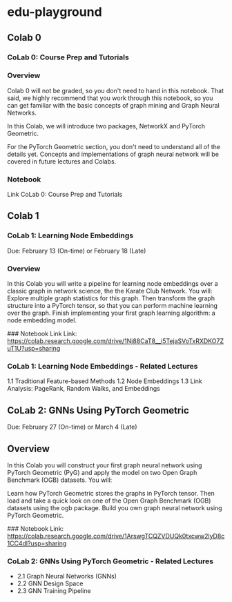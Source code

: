 # edu-playground

## Colab 0

### CoLab 0: Course Prep and Tutorials
 
### Overview
Colab 0 will not be graded, so you don't need to hand in this notebook. That said, we highly recommend that you work through this notebook, so you can get familiar with the basic concepts of graph mining and Graph Neural Networks.

In this Colab, we will introduce two packages, NetworkX and PyTorch Geometric.

For the PyTorch Geometric section, you don't need to understand all of the details yet. Concepts and implementations of graph neural network will be covered in future lectures and Colabs.

### Notebook 
Link
CoLab 0: Course Prep and Tutorials


## Colab 1

### CoLab 1: Learning Node Embeddings
Due: February 13 (On-time) or February 18 (Late)
 
### Overview
In this Colab you will write a pipeline for learning node embeddings over a classic graph in network science, the the Karate Club Network. You will:
Explore multiple graph statistics for this graph.
Then transform the graph structure into a PyTorch tensor, so that you can perform machine learning over the graph.
Finish implementing your first graph learning algorithm: a node embedding model.

### Notebook Link
Link: https://colab.research.google.com/drive/1Nj88CaT8__i5TejaSVoTxRXDKO7ZuT1U?usp=sharing

### CoLab 1: Learning Node Embeddings - Related Lectures
1.1 Traditional Feature-based Methods
1.2 Node Embeddings
1.3 Link Analysis: PageRank, Random Walks, and Embeddings


## CoLab 2: GNNs Using PyTorch Geometric
Due: February 27 (On-time) or March 4 (Late)
 


## Overview
In this Colab you will construct your first graph neural network using PyTorch Geometric (PyG) and apply the model on two Open Graph Benchmark (OGB) datasets. You will:

Learn how PyTorch Geometric stores the graphs in PyTorch tensor.
Then load and take a quick look on one of the Open Graph Benchmark (OGB) datasets using the ogb package.
Build you own graph neural network using PyTorch Geometric.

### Notebook 
Link: https://colab.research.google.com/drive/1ArswgTCQZVDUQk0txcww2lyD8c1CC4dl?usp=sharing

### CoLab 2: GNNs Using PyTorch Geometric - Related Lectures
- 2.1 Graph Neural Networks (GNNs)
- 2.2 GNN Design Space
- 2.3 GNN Training Pipeline


